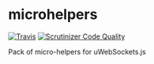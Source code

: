 # microhelpers

[![Travis](https://img.shields.io/travis/dalisoft/microhelpers.svg)](http://github.com/dalisoft/microhelpers)
[![Scrutinizer Code Quality](https://scrutinizer-ci.com/g/dalisoft/microhelpers/badges/quality-score.png?b=master)](https://scrutinizer-ci.com/g/dalisoft/microhelpers/?branch=master)

Pack of micro-helpers for uWebSockets.js

